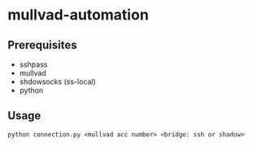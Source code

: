 # mullvad-automation

## Prerequisites
+ sshpass
+ mullvad
+ shdowsocks (ss-local)
+ python

## Usage
```
python connection.py <mullvad acc number> <bridge: ssh or shadow>
```
